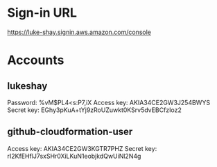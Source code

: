# Sign-in URL

https://luke-shay.signin.aws.amazon.com/console

# Accounts
## lukeshay
Password: %vM$PL4<s:P7,iX
Access key: AKIA34CE2GW3J254BWYS
Secret key: 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

## github-cloudformation-user
Access key: AKIA34CE2GW3KGTR7PHZ
Secret key: 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

